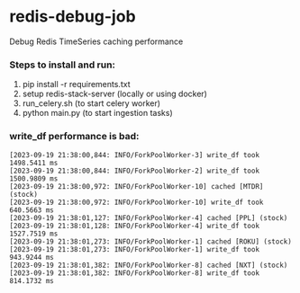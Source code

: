 # redis-debug-job
Debug Redis TimeSeries caching performance

### Steps to install and run:

1. pip install -r requirements.txt
2. setup redis-stack-server (locally or using docker)
3. run_celery.sh (to start celery worker)
4. python main.py (to start ingestion tasks)


### write_df performance is bad:

```
[2023-09-19 21:38:00,844: INFO/ForkPoolWorker-3] write_df took 1498.5411 ms
[2023-09-19 21:38:00,844: INFO/ForkPoolWorker-2] write_df took 1500.9809 ms
[2023-09-19 21:38:00,972: INFO/ForkPoolWorker-10] cached [MTDR] (stock)
[2023-09-19 21:38:00,972: INFO/ForkPoolWorker-10] write_df took 640.5663 ms
[2023-09-19 21:38:01,127: INFO/ForkPoolWorker-4] cached [PPL] (stock)
[2023-09-19 21:38:01,128: INFO/ForkPoolWorker-4] write_df took 1527.7519 ms
[2023-09-19 21:38:01,273: INFO/ForkPoolWorker-1] cached [ROKU] (stock)
[2023-09-19 21:38:01,273: INFO/ForkPoolWorker-1] write_df took 943.9244 ms
[2023-09-19 21:38:01,382: INFO/ForkPoolWorker-8] cached [NXT] (stock)
[2023-09-19 21:38:01,382: INFO/ForkPoolWorker-8] write_df took 814.1732 ms
```
